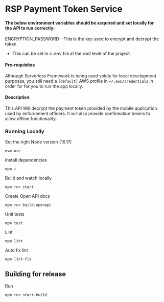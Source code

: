 # RSP Payment Token Service
#### The below environment variables should be acquired and set locally for the API to run correctly:
ENCRYPTION_PASSWORD - This is the key used to encrypt and decrypt the token.
- This can be set in a .env file at the root level of the project.

#### Pre-requisites
Although Serverless Framework is being used solely for local development purposes, you still need a `[default]` AWS profile in `~/.aws/credentials` in order for for you to run the app locally.

#### Description
This API Will decrypt the payment token provided by the mobile application used by enforcement officers. It will also provide confirmation tokens to allow offline functionality.

### Running Locally

Set the right Node version (16.17)

`nvm use`

Install dependencies

`npm i`

Build and watch locally

`npm run start`

Create Open API docs

`npm run build-openapi`

Unit tests

`npm test`

Lint

`npm lint`

Auto fix lint

`npm lint-fix`

## Building for release

Run

`npm run start-build`